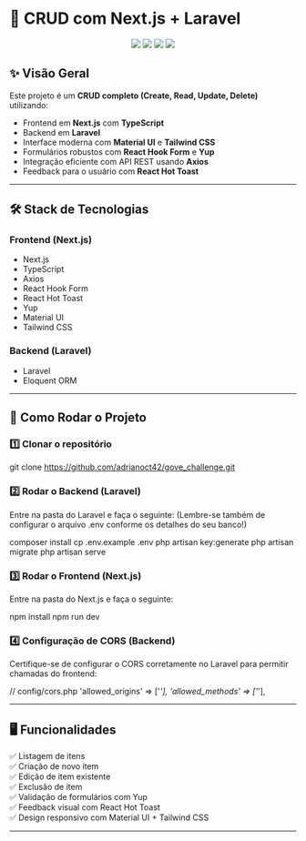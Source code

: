 # 🚀 CRUD com Next.js + Laravel

<p align="center">
  <img src="https://img.shields.io/badge/Next.js-13%2B-blue.svg" />
  <img src="https://img.shields.io/badge/Laravel-10-red.svg" />
  <img src="https://img.shields.io/badge/TypeScript-4.x-blue.svg" />
  <img src="https://img.shields.io/badge/MIT-License-green.svg" />
</p>

## ✨ Visão Geral

Este projeto é um **CRUD completo (Create, Read, Update, Delete)** utilizando:

- Frontend em **Next.js** com **TypeScript**
- Backend em **Laravel**
- Interface moderna com **Material UI** e **Tailwind CSS**
- Formulários robustos com **React Hook Form** e **Yup**
- Integração eficiente com API REST usando **Axios**
- Feedback para o usuário com **React Hot Toast**

---

## 🛠️ Stack de Tecnologias

### Frontend (Next.js)

- Next.js
- TypeScript
- Axios
- React Hook Form
- React Hot Toast
- Yup
- Material UI
- Tailwind CSS

### Backend (Laravel)

- Laravel
- Eloquent ORM

---

## 🚀 Como Rodar o Projeto

### 1️⃣ Clonar o repositório

git clone https://github.com/adrianoct42/gove_challenge.git

### 2️⃣ Rodar o Backend (Laravel)

Entre na pasta do Laravel e faça o seguinte:
(Lembre-se também de configurar o arquivo .env conforme os detalhes do seu banco!)

composer install
cp .env.example .env
php artisan key:generate
php artisan migrate
php artisan serve

### 3️⃣ Rodar o Frontend (Next.js)

Entre na pasta do Next.js e faça o seguinte:

npm install
npm run dev

### 4️⃣ Configuração de CORS (Backend)

Certifique-se de configurar o CORS corretamente no Laravel para permitir chamadas do frontend:

// config/cors.php
'allowed_origins' => ['*'],
'allowed_methods' => ['*'],

---

## 🖥️ Funcionalidades

✅ Listagem de itens  
✅ Criação de novo item  
✅ Edição de item existente  
✅ Exclusão de item  
✅ Validação de formulários com Yup  
✅ Feedback visual com React Hot Toast  
✅ Design responsivo com Material UI + Tailwind CSS

---
